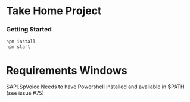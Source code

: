 # Take Home Project

### Getting Started

```shell
npm install
npm start
```

# Requirements Windows
SAPI.SpVoice
Needs to have Powershell installed and available in $PATH (see issue #75)

